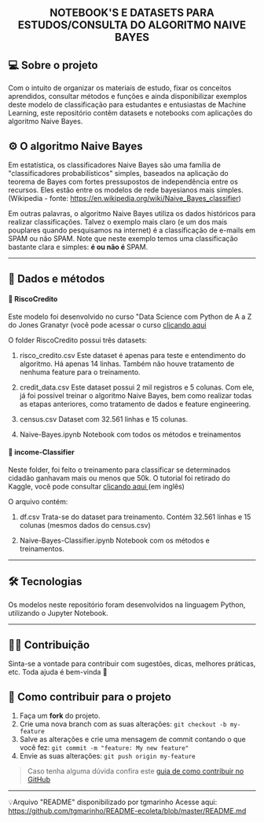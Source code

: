  
## <p align="center"> <b> NOTEBOOK'S E DATASETS PARA ESTUDOS/CONSULTA DO ALGORITMO NAIVE BAYES</p> </b>

## 💻 Sobre o projeto

Com o intuito de organizar os materiais de estudo, fixar os conceitos aprendidos, consultar métodos e funções e ainda disponibilizar exemplos deste modelo de classificação para estudantes e entusiastas de Machine Learning, este repositório contêm datasets e notebooks com aplicações do algoritmo Naive Bayes.

 
## ⚙️ O algoritmo Naive Bayes

Em estatística, os classificadores Naive Bayes são uma família de "classificadores probabilísticos" simples, baseados na aplicação do teorema de Bayes com fortes pressupostos de independência entre os recursos. Eles estão entre os modelos de rede bayesianos mais simples. (Wikipedia - fonte: https://en.wikipedia.org/wiki/Naive_Bayes_classifier)

Em outras palavras, o algoritmo Naive Bayes utiliza os dados históricos para realizar classificações. Talvez o exemplo mais claro (e um dos mais pouplares quando pesquisamos na internet) é a classificação de e-mails em SPAM ou não SPAM. Note que neste exemplo temos uma classificação bastante clara e simples: <b> é ou não é </b> SPAM.

---

## 🎲 Dados e métodos

#### 🚀 <b> RiscoCredito </b>
Este modelo foi desenvolvido no curso "Data Science com Python de A a Z do Jones Granatyr (você pode acessar o curso <a href="https://www.udemy.com/course/machine-learning-e-data-science-com-python-y/"> clicando aqui </a>

O folder RiscoCredito possui três datasets:

1) risco_credito.csv
Este dataset é apenas para teste e entendimento do algoritmo. Há apenas 14 linhas. Também não houve tratamento de nenhuma feature para o treinamento.

2) credit_data.csv
Este dataset possui 2 mil registros e 5 colunas. Com ele, já foi possível treinar o algoritmo Naive Bayes, bem como realizar todas as etapas anteriores, como tratamento de dados e feature engineering.

3) census.csv
Dataset com 32.561 linhas e 15 colunas.

4) Naive-Bayes.ipynb
Notebook com todos os métodos e treinamentos

#### 🚀 <b> income-Classifier </b>
Neste folder, foi feito o treinamento para classificar se determinados cidadão ganhavam mais ou menos que 50k.
O tutorial foi retirado do Kaggle, você pode consultar <a href=https://www.kaggle.com/prashant111/naive-bayes-classifier-in-python> clicando aqui </a> (em inglês)

O arquivo contém:
1) df.csv
Trata-se do dataset para treinamento. Contém 32.561 linhas e 15 colunas (mesmos dados do census.csv)

2) Naive-Bayes-Classifier.ipynb
Notebook com os métodos e treinamentos.

---

## 🛠 Tecnologias

Os modelos neste repositório foram desenvolvidos na linguagem Python, utilizando o Jupyter Notebook.

---

## 👨‍💻 Contribuição

Sinta-se a vontade para contribuir com sugestões, dicas, melhores práticas, etc. Toda ajuda é bem-vinda 💜

## 💪 Como contribuir para o projeto

1. Faça um **fork** do projeto.
2. Crie uma nova branch com as suas alterações: `git checkout -b my-feature`
3. Salve as alterações e crie uma mensagem de commit contando o que você fez: `git commit -m "feature: My new feature"`
4. Envie as suas alterações: `git push origin my-feature`
> Caso tenha alguma dúvida confira este [guia de como contribuir no GitHub](./CONTRIBUTING.md)

---

💡Arquivo "README" disponibilizado por tgmarinho
Acesse aqui: https://github.com/tgmarinho/README-ecoleta/blob/master/README.md

